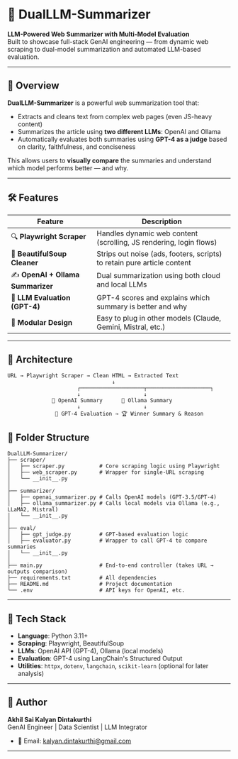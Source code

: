 # 🤖 DualLLM-Summarizer

**LLM-Powered Web Summarizer with Multi-Model Evaluation**  
Built to showcase full-stack GenAI engineering — from dynamic web scraping to dual-model summarization and automated LLM-based evaluation.

---

## 🚀 Overview

**DualLLM-Summarizer** is a powerful web summarization tool that:

- Extracts and cleans text from complex web pages (even JS-heavy content)
- Summarizes the article using **two different LLMs**: OpenAI and Ollama
- Automatically evaluates both summaries using **GPT-4 as a judge** based on clarity, faithfulness, and conciseness

This allows users to **visually compare** the summaries and understand which model performs better — and why.

---

## 🛠️ Features

| Feature                          | Description |
|----------------------------------|-------------|
| 🔍 **Playwright Scraper**        | Handles dynamic web content (scrolling, JS rendering, login flows) |
| 🧹 **BeautifulSoup Cleaner**     | Strips out noise (ads, footers, scripts) to retain pure article content |
| ✍️ **OpenAI + Ollama Summarizer**| Dual summarization using both cloud and local LLMs |
| 🧠 **LLM Evaluation (GPT-4)**     | GPT-4 scores and explains which summary is better and why |
| 🧪 **Modular Design**             | Easy to plug in other models (Claude, Gemini, Mistral, etc.) |

---

## 🧱 Architecture

```
URL → Playwright Scraper → Clean HTML → Extracted Text
                                 ↓
                      ┌────────────────────┬────────────────────┐
                      ↓                    ↓
              🧠 OpenAI Summary      🧠 Ollama Summary
                      ↓                    ↓
               🤖 GPT-4 Evaluation → 🏆 Winner Summary & Reason
```

## 📁 Folder Structure
```
DualLLM-Summarizer/
├── scraper/
│   ├── scraper.py           # Core scraping logic using Playwright
│   ├── web_scraper.py       # Wrapper for single-URL scraping
│   └── __init__.py
│
├── summarizer/
│   ├── openai_summarizer.py # Calls OpenAI models (GPT-3.5/GPT-4)
│   ├── ollama_summarizer.py # Calls local models via Ollama (e.g., LLaMA2, Mistral)
│   └── __init__.py
│
├── eval/
│   ├── gpt_judge.py         # GPT-based evaluation logic
│   ├── evaluator.py         # Wrapper to call GPT-4 to compare summaries
│   └── __init__.py
│
├── main.py                  # End-to-end controller (takes URL → outputs comparison)
├── requirements.txt         # All dependencies
├── README.md                # Project documentation
└── .env                     # API keys for OpenAI, etc.
```

---

## 🔧 Tech Stack

- **Language**: Python 3.11+
- **Scraping**: Playwright, BeautifulSoup
- **LLMs**: OpenAI API (GPT-4), Ollama (local models)
- **Evaluation**: GPT-4 using LangChain's Structured Output
- **Utilities**: `httpx`, `dotenv`, `langchain`, `scikit-learn` (optional for later analysis)

---

## 👤 Author

**Akhil Sai Kalyan Dintakurthi**  
GenAI Engineer | Data Scientist | LLM Integrator

- 📧 Email: kalyan.dintakurthi@gmail.com  

---
